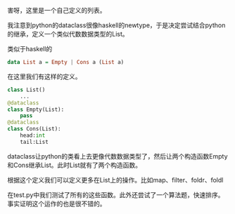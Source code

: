 害呀，这里是一个自己定义的列表。

我注意到python的dataclass很像haskell的newtype，于是决定尝试结合python的继承，定义一个类似代数数据类型的List。

类似于haskell的

```haskell
data List a = Empty | Cons a (List a)
```

在这里我们有这样的定义。

```python
class List()
    ...
@dataclass
class Empty(List):
    pass
@dataclass
class Cons(List):
    head:int
    tail:List
```

dataclass让python的类看上去更像代数数据类型了，然后让两个构造函数Empty和Cons继承List。此时List就有了两个构造函数。

根据这个定义我们可以定义更多在List上的操作。比如map、filter、foldr、foldl

在test.py中我们测试了所有的这些函数。此外还尝试了一个算法题，快速排序。事实证明这个运作的也是很不错的。